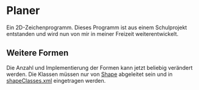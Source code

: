 # Planer
Ein 2D-Zeichenprogramm. Dieses Programm ist aus einem Schulprojekt entstanden und wird nun von mir in meiner Freizeit weiterentwickelt.
## Weitere Formen
Die Anzahl und Implementierung der Formen kann jetzt beliebig verändert werden. Die Klassen müssen nur von [Shape](https://github.com/StavroMuellerGamma/Planer/blob/master/src/planer/shapes/Shape.java) abgeleitet sein und in [shapeClasses.xml](https://github.com/StavroMuellerGamma/Planer/blob/master/src/planer/shapeClasses.xml) eingetragen werden.
